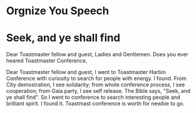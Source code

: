 # Orgnize You Speech
# Seek, and ye shall find
Dear Toastmaster fellow and guest, Ladies and Gentlemen. Does you ever heared Toastmaster Conference. 

Dear Toastmaster fellow and guest,  I went to Toastmaster Harbin Conference with curiosity to search for people with energy. I found. From City demostration,  I see solidarity; from whole conference process, I see cooperation; from Gala party, I see self release. The Bible says, "Seek, and ye shall find". So I went to conference to search interesting people and brilliant spirit. I found it. Toastmast conference is worth for newbie to go. 